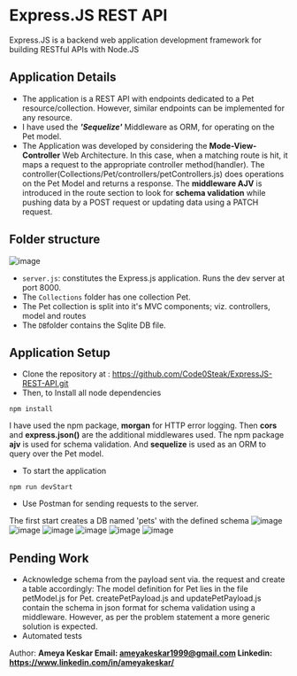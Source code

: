 # Express.JS REST API

Express.JS is a backend web application development framework for building RESTful APIs with Node.JS

## Application Details
- The application is a REST API with endpoints dedicated to a Pet resource/collection. However, similar endpoints can be implemented for any resource.
- I have used the _**'Sequelize'**_ Middleware as ORM, for operating on the Pet model.
- The Application was developed by considering the **Mode-View-Controller** Web Architecture. In this case, when a matching route is hit, it maps a request to the 
 appropriate controller method(handler). The controller(Collections/Pet/controllers/petControllers.js) does operations on the Pet Model and returns a response. The **middleware AJV** is introduced in the route section to look for **schema validation** while pushing data by a POST request or updating data using a PATCH request.

## Folder structure
![image](https://github.com/Code0Steak/ExpressJS-REST-API/assets/55844298/b25e7687-0eb2-4be4-ba82-30f951f2e549)

- ``` server.js ```: constitutes the Express.js application. Runs the dev server at port 8000.
- The ``` Collections ``` folder has one collection Pet.
- The Pet collection is split into it's MVC components; viz. controllers, model and routes
- The ``` DB ```folder contains the Sqlite DB file. 

## Application Setup
- Clone the repository at : https://github.com/Code0Steak/ExpressJS-REST-API.git
- Then, to Install all node dependencies
```
npm install
```
I have used the npm package, **morgan** for HTTP error logging. Then **cors** and **express.json()** are the additional middlewares used. The npm package **ajv** is used for schema validation. And **sequelize** is used as an ORM to query over the Pet model.

- To start the application
```
npm run devStart
```
- Use Postman for sending requests to the server.

The first start creates a DB named 'pets' with the defined schema
![image](https://github.com/Code0Steak/ExpressJS-REST-API/assets/55844298/53b2d3a2-7d8a-444a-a5a5-30e311d6a132)
![image](https://github.com/Code0Steak/ExpressJS-REST-API/assets/55844298/b431f0e7-7ac5-451c-a78b-3f4def6d29fa)
![image](https://github.com/Code0Steak/ExpressJS-REST-API/assets/55844298/a6ce8bc7-f6f0-4990-bad1-16eaa88ec1e9)
![image](https://github.com/Code0Steak/ExpressJS-REST-API/assets/55844298/4063404e-9f08-4ef4-9ff0-2ba87f319341)
![image](https://github.com/Code0Steak/ExpressJS-REST-API/assets/55844298/58e1e5bc-0dfe-4c3a-be28-4a8bb2a01f4b)
![image](https://github.com/Code0Steak/ExpressJS-REST-API/assets/55844298/14579069-5421-4e68-91db-832ad7db9386)


## Pending Work
- Acknowledge schema from the payload sent via. the request and create a table accordingly: The model definition for Pet lies in the file petModel.js for Pet. createPetPayload.js and updatePetPayload.js contain the schema in json format for schema validation using a middleware. However, as per the problem statement a more generic solution is expected.
- Automated tests 

Author:
**Ameya Keskar
Email: ameyakeskar1999@gmail.com
Linkedin: https://www.linkedin.com/in/ameyakeskar/**
